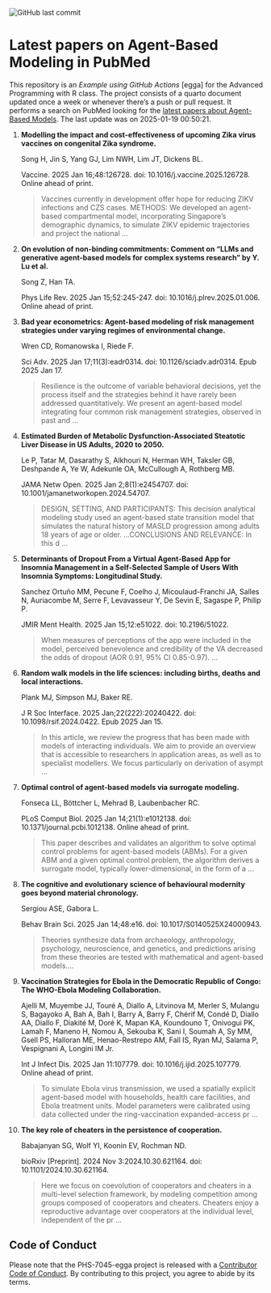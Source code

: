 ![GitHub last
commit](https://img.shields.io/github/last-commit/UofUEpiBio/PHS-7045-egga.png)

# Latest papers on Agent-Based Modeling in PubMed

This repository is an *Example using GitHub Actions* \[egga\] for the
Advanced Programming with R class. The project consists of a quarto
document updated once a week or whenever there’s a push or pull request.
It performs a search on PubMed looking for the <a
href="https://pubmed.ncbi.nlm.nih.gov/?term=agent-based+model&amp;sort=date"
target="_blank">latest papers about Agent-Based Models</a>. The last
update was on 2025-01-19 00:50:21.

<div class="cell">

</div>

1.  **Modelling the impact and cost-effectiveness of upcoming Zika virus
    vaccines on congenital Zika syndrome.**

    Song H, Jin S, Yang GJ, Lim NWH, Lim JT, Dickens BL.

    Vaccine. 2025 Jan 16;48:126728. doi: 10.1016/j.vaccine.2025.126728.
    Online ahead of print.

    > Vaccines currently in development offer hope for reducing ZIKV
    > infections and CZS cases. METHODS: We developed an agent-based
    > compartmental model, incorporating Singapore’s demographic
    > dynamics, to simulate ZIKV epidemic trajectories and project the
    > national …

2.  **On evolution of non-binding commitments: Comment on “LLMs and
    generative agent-based models for complex systems research” by Y. Lu
    et al.**

    Song Z, Han TA.

    Phys Life Rev. 2025 Jan 15;52:245-247. doi:
    10.1016/j.plrev.2025.01.006. Online ahead of print.

3.  **Bad year econometrics: Agent-based modeling of risk management
    strategies under varying regimes of environmental change.**

    Wren CD, Romanowska I, Riede F.

    Sci Adv. 2025 Jan 17;11(3):eadr0314. doi: 10.1126/sciadv.adr0314.
    Epub 2025 Jan 17.

    > Resilience is the outcome of variable behavioral decisions, yet
    > the process itself and the strategies behind it have rarely been
    > addressed quantitatively. We present an agent-based model
    > integrating four common risk management strategies, observed in
    > past and …

4.  **Estimated Burden of Metabolic Dysfunction-Associated Steatotic
    Liver Disease in US Adults, 2020 to 2050.**

    Le P, Tatar M, Dasarathy S, Alkhouri N, Herman WH, Taksler GB,
    Deshpande A, Ye W, Adekunle OA, McCullough A, Rothberg MB.

    JAMA Netw Open. 2025 Jan 2;8(1):e2454707. doi:
    10.1001/jamanetworkopen.2024.54707.

    > DESIGN, SETTING, AND PARTICIPANTS: This decision analytical
    > modeling study used an agent-based state transition model that
    > simulates the natural history of MASLD progression among adults 18
    > years of age or older. …CONCLUSIONS AND RELEVANCE: In this d …

5.  **Determinants of Dropout From a Virtual Agent-Based App for
    Insomnia Management in a Self-Selected Sample of Users With Insomnia
    Symptoms: Longitudinal Study.**

    Sanchez Ortuño MM, Pecune F, Coelho J, Micoulaud-Franchi JA, Salles
    N, Auriacombe M, Serre F, Levavasseur Y, De Sevin E, Sagaspe P,
    Philip P.

    JMIR Ment Health. 2025 Jan 15;12:e51022. doi: 10.2196/51022.

    > When measures of perceptions of the app were included in the
    > model, perceived benevolence and credibility of the VA decreased
    > the odds of dropout (AOR 0.91, 95% CI 0.85-0.97). …

6.  **Random walk models in the life sciences: including births, deaths
    and local interactions.**

    Plank MJ, Simpson MJ, Baker RE.

    J R Soc Interface. 2025 Jan;22(222):20240422. doi:
    10.1098/rsif.2024.0422. Epub 2025 Jan 15.

    > In this article, we review the progress that has been made with
    > models of interacting individuals. We aim to provide an overview
    > that is accessible to researchers in application areas, as well as
    > to specialist modellers. We focus particularly on derivation of
    > asympt …

7.  **Optimal control of agent-based models via surrogate modeling.**

    Fonseca LL, Böttcher L, Mehrad B, Laubenbacher RC.

    PLoS Comput Biol. 2025 Jan 14;21(1):e1012138. doi:
    10.1371/journal.pcbi.1012138. Online ahead of print.

    > This paper describes and validates an algorithm to solve optimal
    > control problems for agent-based models (ABMs). For a given ABM
    > and a given optimal control problem, the algorithm derives a
    > surrogate model, typically lower-dimensional, in the form of a …

8.  **The cognitive and evolutionary science of behavioural modernity
    goes beyond material chronology.**

    Sergiou ASE, Gabora L.

    Behav Brain Sci. 2025 Jan 14;48:e16. doi: 10.1017/S0140525X24000943.

    > Theories synthesize data from archaeology, anthropology,
    > psychology, neuroscience, and genetics, and predictions arising
    > from these theories are tested with mathematical and agent-based
    > models….

9.  **Vaccination Strategies for Ebola in the Democratic Republic of
    Congo: The WHO-Ebola Modeling Collaboration.**

    Ajelli M, Muyembe JJ, Touré A, Diallo A, Litvinova M, Merler S,
    Mulangu S, Bagayoko A, Bah A, Bah I, Barry A, Barry F, Chérif M,
    Condé D, Diallo AA, Diallo F, Diakité M, Doré K, Mapan KA, Koundouno
    T, Onivogui PK, Lamah F, Maneno H, Nomou A, Sekouba K, Sani I,
    Soumah A, Sy MM, Gsell PS, Halloran ME, Henao-Restrepo AM, Fall IS,
    Ryan MJ, Salama P, Vespignani A, Longini IM Jr.

    Int J Infect Dis. 2025 Jan 11:107779. doi:
    10.1016/j.ijid.2025.107779. Online ahead of print.

    > To simulate Ebola virus transmission, we used a spatially explicit
    > agent-based model with households, health care facilities, and
    > Ebola treatment units. Model parameters were calibrated using data
    > collected under the ring-vaccination expanded-access pr …

10. **The key role of cheaters in the persistence of cooperation.**

    Babajanyan SG, Wolf YI, Koonin EV, Rochman ND.

    bioRxiv \[Preprint\]. 2024 Nov 3:2024.10.30.621164. doi:
    10.1101/2024.10.30.621164.

    > Here we focus on coevolution of cooperators and cheaters in a
    > multi-level selection framework, by modeling competition among
    > groups composed of cooperators and cheaters. Cheaters enjoy a
    > reproductive advantage over cooperators at the individual level,
    > independent of the pr …

## Code of Conduct

Please note that the PHS-7045-egga project is released with a
[Contributor Code of
Conduct](https://contributor-covenant.org/version/2/1/CODE_OF_CONDUCT.html).
By contributing to this project, you agree to abide by its terms.
